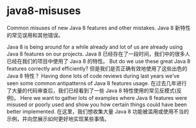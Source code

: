 # java8-misuses

Common misuses of new Java 8 features and other mistakes.
Java 8 新特性的常见误用和其他错误。

Java 8 is being around for a while already and lot of us are already using Java 8 features on our projects.
Java 8 已经存在了一段时间，我们中的很多人已经在我们的项目中使用了 Java 8 的特性。
But do we use these great Java 8 features correctly and efficiently?
但是我们是否正确有效地使用了这些出色的 Java 8 特性？
Having done lots of code reviews during last years we’ve seen some common antipatterns of Java 8 features usage.
在过去几年进行了大量的代码审查后，我们已经看到了一些 Java 8 特性使用的常见反模式(反例)。
Here we want to gather lots of examples where Java 8 features were misused or poorly used and show you how certain things could have been better implemented.
在这里，我们想收集大量 Java 8 功能被滥用或使用不当的示例，并向您展示如何更好地实现某些事情。
